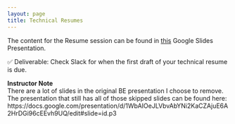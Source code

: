 ```yaml
---
layout: page
title: Technical Resumes
---
```


The content for the Resume session can be found in [this](https://docs.google.com/presentation/d/1rzswJmrdkNodLgxqq0-YmGhc5Kn23gKhHp_HH0UeoXQ/edit?usp=sharing) Google Slides Presentation.


✅ Deliverable: Check Slack for when the first draft of your technical resume is due.
<aside class="instructor-notes" markdown="1">
<p><strong>Instructor Note</strong><br>
There are a lot of slides in the original BE presentation I choose to remove. The presentation that still has all of those skipped slides can be found here: https://docs.google.com/presentation/d/1WbAIOeJLVbvAbYNi2KaCZAjuE6A2HrDGi96cEEvh9UQ/edit#slide=id.p3</p>
</aside>